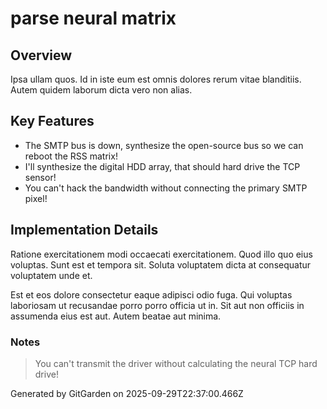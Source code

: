 # parse neural matrix

## Overview
Ipsa ullam quos. Id in iste eum est omnis dolores rerum vitae blanditiis. Autem quidem laborum dicta vero non alias.

## Key Features
- The SMTP bus is down, synthesize the open-source bus so we can reboot the RSS matrix!
- I'll synthesize the digital HDD array, that should hard drive the TCP sensor!
- You can't hack the bandwidth without connecting the primary SMTP pixel!

## Implementation Details
Ratione exercitationem modi occaecati exercitationem. Quod illo quo eius voluptas. Sunt est et tempora sit. Soluta voluptatem dicta at consequatur voluptatem unde et.
 Est et eos dolore consectetur eaque adipisci odio fuga. Qui voluptas laboriosam ut recusandae porro porro officia ut in. Sit aut non officiis in assumenda eius est aut. Autem beatae aut minima.

### Notes
> You can't transmit the driver without calculating the neural TCP hard drive!

Generated by GitGarden on 2025-09-29T22:37:00.466Z